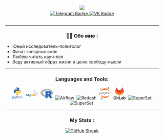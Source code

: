 <!-- Создание гифки в шапке профиля-->
<div id="header" align="center">
  <img src="https://media.giphy.com/media/v1.Y2lkPTc5MGI3NjExZjRlMjYyYzM4MjIyN2E3YTNmODNhZjk1OGY2ZTYxMGY2NTlhZTA5ZiZlcD12MV9pbnRlcm5hbF9naWZzX2dpZklkJmN0PWc/l3vQX4BAzmmXX6hBC/giphy.gif" width="100"/>
  <!-- Создание блока с ссылками на соц.сети -->
  <div id="badges">
    <a href="https://t.me/katringrr">
      <img src="https://img.shields.io/badge/telegram-blue?logo=telegram&logoColor=white&style=for-the-badge" alt="Telegram Badge"/>
    <a href="https://vk.com/next_katerina">
      <img src="https://img.shields.io/badge/vk-blue?logo=vk&logoColor=white&style=for-the-badge" alt="VK Badge"/>
    </a>
  <!-- Создание счетчика просмотров -->
  </div>
      <img src="https://komarev.com/ghpvc/?username=Katringrr&style=flat-square&color=blue" alt=""/>
  
--- 

<!-- Создание биографического раздела -->  
### :woman_technologist: Обо мне :  
<div align="left"> 
  
- Юный исследователь-политолог
- Фанат звездных войн
- Люблю читать науч-поп
- Веду активный образ жизни и ценю свободу мысли
  
</div>  
  
---
  
<!-- Создание списка инструментов -->
### Languages and Tools:
<div align="center">
  <img src="https://github.com/devicons/devicon/blob/master/icons/python/python-original-wordmark.svg" title="Python" alt="Python" width="40" height="40"/>&nbsp;
  <img src="https://github.com/devicons/devicon/blob/master/icons/mysql/mysql-original-wordmark.svg" title="MySQL" alt="MySQL" width="40" height="40"/>&nbsp;
  <img src="https://github.com/devicons/devicon/blob/master/icons/r/r-original.svg" title="R" alt="R" width="40" height="40"/>&nbsp;
  <img src="https://cwiki.apache.org/confluence/download/attachments/145723561/wordmark_2.svg" title="Airflow" alt="Airflow" width="40" height="40"/>&nbsp;
  <img src="https://www.vectorlogo.zone/logos/redashio/redashio-icon.svg" title="Redash" alt="Redash" width="40" height="40"/>&nbsp;
  <img src="https://github.com/devicons/devicon/blob/master/icons/jupyter/jupyter-original-wordmark.svg" title="Jupyter" alt="Jupyter" width="40" height="40"/>&nbsp;
  <img src="https://github.com/devicons/devicon/blob/master/icons/gitlab/gitlab-original-wordmark.svg" title="GitLab" alt="GitLab" width="40" height="40"/>&nbsp;
  <img src="https://upload.wikimedia.org/wikipedia/commons/0/0e/Superset_logo.svg" title="SuperSet" alt="SuperSet" width="40" height="40"/>&nbsp;
  <img src="https://cdn.worldvectorlogo.com/logos/tableau-software.svg" title="Tableau" alt="SuperSet" width="40" height="40"/>&nbsp;
</div>

---
  
<!-- Создание статистики моего гитхаба -->  
### My Stats : 
<div align="center">  
  
[![GitHub Streak](http://github-readme-streak-stats.herokuapp.com?user=Katringrr&theme=swift)](https://git.io/streak-stats)
</div>
